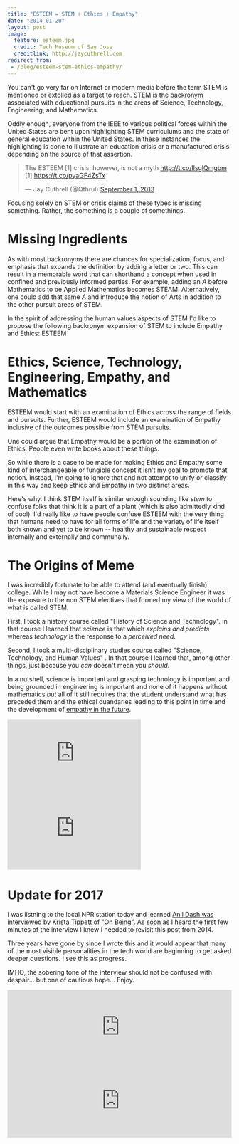 ```yaml
---
title: "ESTEEM = STEM + Ethics + Empathy"
date: "2014-01-20"
layout: post
image:
  feature: esteem.jpg
  credit: Tech Museum of San Jose
  creditlink: http://jaycuthrell.com 
redirect_from:
 - /blog/esteem-stem-ethics-empathy/
---
```


You can't go very far on Internet or modern media before the term STEM is mentioned or extolled as a target to reach. STEM is the backronym associated with educational pursuits in the areas of Science, Technology, Engineering, and Mathematics. 

Oddly enough, everyone from the IEEE to various political forces within the United States are bent upon highlighting STEM curriculums and the state of general education within the United States. In these instances the highlighting is done to illustrate an education crisis or a manufactured crisis depending on the source of that assertion.

<blockquote class="twitter-tweet" lang="en"><p>The ESTEEM [1] crisis, however, is not a myth <a href="http://t.co/IlsglQmgbm">http://t.co/IlsglQmgbm</a> &#10;&#10;[1] <a href="https://t.co/pyaGF4ZsTx">https://t.co/pyaGF4ZsTx</a></p>&mdash; Jay Cuthrell (@Qthrul) <a href="https://twitter.com/Qthrul/statuses/374303764028456960">September 1, 2013</a></blockquote>
<script async src="//platform.twitter.com/widgets.js" charset="utf-8"></script>

Focusing solely on STEM or crisis claims of these types is missing something. Rather, the something is a couple of somethings. 

Missing Ingredients
===================

As with most backronyms there are chances for specialization, focus, and emphasis that expands the definition by adding a letter or two. This can result in a memorable word that can shorthand a concept when used in confined and previously informed parties. For example, adding an _A_ before Mathematics to be Applied Mathematics becomes STEAM. Alternatively, one could add that same _A_ and introduce the notion of Arts in addition to the other pursuit areas of STEM.

In the spirit of addressing the human values aspects of STEM I'd like to propose the following backronym expansion of STEM to include Empathy and Ethics: ESTEEM

Ethics, Science, Technology, Engineering, Empathy, and Mathematics
==================================================================

ESTEEM would start with an examination of Ethics across the range of fields and pursuits. Further, ESTEEM would include an examination of Empathy inclusive of the outcomes possible from STEM pursuits.

One could argue that Empathy would be a portion of the examination of Ethics. People even write books about these things. 

So while there is a case to be made for making Ethics and Empathy some kind of interchangeable or fungible concept it isn't my goal to promote that notion. Instead, I'm going to ignore that and not attempt to unify or classify in this way and keep Ethics and Empathy in two distinct areas.

Here's why. I think STEM itself is similar enough sounding like _stem_ to confuse folks that think it is a part of a plant (which is also admittedly kind of cool). I'd really like to have people confuse ESTEEM with the very thing that humans need to have for all forms of life and the variety of life itself both known and yet to be known -- healthy and sustainable respect internally and externally and communally.



The Origins of Meme
===================

I was incredibly fortunate to be able to attend (and eventually finish) college. While I may not have become a Materials Science Engineer it was the exposure to the non STEM electives that formed my view of the world of what is called STEM.

First, I took a history course called "History of Science and Technology". In that course I learned that _science_ is that which _explains_ _and_ _predicts_ whereas _technology_ is the response to a _perceived_ _need_. 

Second, I took a multi-disciplinary studies course called "Science, Technology, and Human Values" . In that course I learned that, among other things, just because you _can_ doesn't mean you _should_.

In a nutshell, science is important and grasping technology is important and being grounded in engineering is important and none of it happens without mathematics _but_ all of it still requires that the student understand what has preceded them and the ethical quandaries leading to this point in time and the development of [empathy in the future](http://blog.ingineering.it/post/72964480807/empathy-the-essence-of-devops). 

<iframe width="300" height="169" src="https://www.youtube.com/embed/G9jC1ThqTNo?rel=0" frameborder="0" allowfullscreen></iframe>



<iframe width="300" height="169" src="https://www.youtube.com/embed/oS1msOavTR0?rel=0" frameborder="0" allowfullscreen></iframe>


Update for 2017
===============

I was listning to the local NPR station today and learned [Anil Dash was 
interviewed by Krista Tippett of "On
Being"](http://www.onbeing.org/program/anil-dash-tech-s-moral-reckoning/9132). As soon as I heard the first few
minutes of the interview I knew I needed to revisit this post from 2014.

Three years have gone by since I wrote this and it would appear that many of the
most visible personalities in the tech world are beginning to get asked deeper
questions. I see this as progress.

IMHO, the sobering tone of the interview should not be confused with despair... but one of
cautious hope... Enjoy.

<iframe width="100%" height="166" scrolling="no" frameborder="no" src="https://w.soundcloud.com/player/?url=https%3A//api.soundcloud.com/tracks/302376062&amp;auto_play=false&amp;color=00acd6"></iframe>

<iframe width="100%" height="166" scrolling="no" frameborder="no" src="https://w.soundcloud.com/player/?url=https%3A//api.soundcloud.com/tracks/302375872&amp;auto_play=false&amp;color=00acd6"></iframe>
